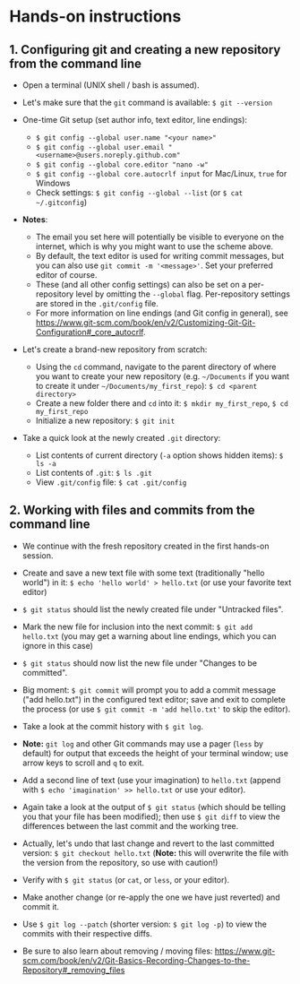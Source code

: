 # Hands-on instructions

## 1. Configuring git and creating a new repository from the command line

+ Open a terminal (UNIX shell / bash is assumed).

+ Let's make sure that the `git` command is available: `$ git --version`

+ One-time Git setup (set author info, text editor, line endings):
    + `$ git config --global user.name "<your name>"`
    + `$ git config --global user.email "<username>@users.noreply.github.com"`
    + `$ git config --global core.editor "nano -w"`
    + `$ git config --global core.autocrlf input` for Mac/Linux, `true` for Windows
    + Check settings: `$ git config --global --list` (or `$ cat ~/.gitconfig`)

+ __Notes__:
    + The email you set here will potentially be visible to everyone on the internet, which is why you might want to use the scheme above.
    + By default, the text editor is used for writing commit messages, but you can also use `git commit -m '<message>'`. Set your preferred editor of course.
    + These (and all other config settings) can also be set on a per-repository level by omitting the `--global` flag. Per-repository settings are stored in the `.git/config` file.
    + For more information on line endings (and Git config in general), see <https://www.git-scm.com/book/en/v2/Customizing-Git-Git-Configuration#_core_autocrlf>.

+ Let's create a brand-new repository from scratch:
    + Using the `cd` command, navigate to the parent directory of where you want to create your new repository (e.g. `~/Documents` if you want to create it under `~/Documents/my_first_repo`): `$ cd <parent directory>`
    + Create a new folder there and `cd` into it: `$ mkdir my_first_repo`, `$ cd my_first_repo`
    + Initialize a new repository: `$ git init`

+ Take a quick look at the newly created `.git` directory:
    + List contents of current directory (`-a` option shows hidden items): `$ ls -a`
    + List contents of `.git`: `$ ls .git`
    + View `.git/config` file: `$ cat .git/config`


## 2. Working with files and commits from the command line

+ We continue with the fresh repository created in the first hands-on session.

+ Create and save a new text file with some text (traditionally "hello world") in it: `$ echo 'hello world' > hello.txt` (or use your favorite text editor)

+ `$ git status` should list the newly created file under "Untracked files".

+ Mark the new file for inclusion into the next commit: `$ git add hello.txt` (you may get a warning about line endings, which you can ignore in this case)

+ `$ git status` should now list the new file under "Changes to be committed".

+ Big moment: `$ git commit` will prompt you to add a commit message ("add hello.txt") in the configured text editor; save and exit to complete the process (or use `$ git commit -m 'add hello.txt'` to skip the editor).

+ Take a look at the commit history with `$ git log`.

+ __Note:__ `git log` and other Git commands may use a pager (`less` by default) for output that exceeds the height of your terminal window; use arrow keys to scroll and `q` to exit. 

+ Add a second line of text (use your imagination) to `hello.txt` (append with `$ echo 'imagination' >> hello.txt` or use your editor).

+ Again take a look at the output of `$ git status` (which should be telling you that your file has been modified); then use `$ git diff` to view the differences between the last commit and the working tree.

+ Actually, let's undo that last change and revert to the last committed version: `$ git checkout hello.txt` (__Note:__ this will overwrite the file with the version from the repository, so use with caution!)

+ Verify with `$ git status` (or `cat`, or `less`, or your editor).

+ Make another change (or re-apply the one we have just reverted) and commit it.

+ Use `$ git log --patch` (shorter version: `$ git log -p`) to view the commits with their respective diffs.

+ Be sure to also learn about removing / moving files: <https://www.git-scm.com/book/en/v2/Git-Basics-Recording-Changes-to-the-Repository#_removing_files>
